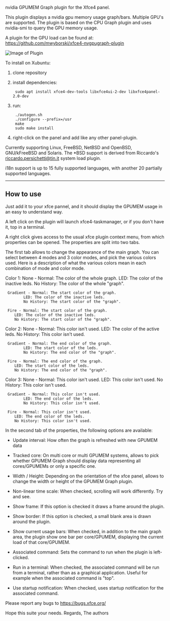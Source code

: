 nvidia GPUMEM Graph plugin for the Xfce4 panel.

This plugin displays a nvidia gpu memory usage graph/bars. Multiple GPU's are supported. The plugin is based on the CPU Graph plugin and uses nvidia-smi to query the GPU memory usage.

A plugin for the GPU load can be found at:
https://github.com/mwyborski/xfce4-nvgpugraph-plugin

![Image of Plugin](https://www.emwesoft.com/images/gpumemgraph.png)

To install on Xubuntu:
1. clone repository

2. install dependencies:
	
    	sudo apt install xfce4-dev-tools libxfce4ui-2-dev libxfce4panel-2.0-dev
    
3. run:
	
    	./autogen.sh
    	./configure --prefix=/usr
    	make
    	sudo make install
    
4. right-click on the panel and add like any other panel-plugin.




Currently supporting Linux, FreeBSD, NetBSD and OpenBSD, GNU/kFreeBSD and
Solaris. The *BSD support is derived from Riccardo's
<riccardo.persichetti@tin.it> system load plugin.

i18n support is up to 15 fully supported languages, with another 20 partially
supported languages.

--------
How to use
----
Just add it to your xfce pannel, and it should display the GPUMEM usage in an easy
to understand way.

A left click on the plugin will launch xfce4-taskmanager, or if you don't have
it, top in a terminal.

A right click gives access to the usual xfce plugin context menu, from which
properties can be opened. The properties are split into two tabs.

The first tab allows to change the appearance of the main graph. You can select
between 4 modes and 3 color modes, and pick the various colors used. Here is a
description of what the various colors mean in each combination of mode and
color mode.

Color 1: None - Normal: The color of the whole graph.
		LED: The color of the inactive leds.
		No History: The color of the whole "graph".
		
	 Gradient - Normal: The start color of the graph.
		    LED: The color of the inactive leds.
		    No History: The start color of the "graph".
	 
	 Fire - Normal: The start color of the graph.
		LED: The color of the inactive leds.
		No History: The start color of the "graph".

Color 2: None - Normal: This color isn't used.
		LED: The color of the active leds.
		No History: This color isn't used.
	 
	 Gradient - Normal: The end color of the graph.
		    LED: The start color of the leds.
		    No History: The end color of the "graph".

	 Fire - Normal: The end color of the graph.
		LED: The start color of the leds.
		No History: The end color of the "graph".

Color 3: None - Normal: This color isn't used.
		LED: This color isn't used.
		No History: This color isn't used.

	 Gradient - Normal: This color isn't used.
		    LED: The end color of the leds.
		    No History: This color isn't used.

	 Fire - Normal: This color isn't used.
		LED: The end color of the leds.
		No History: This color isn't used.

In the second tab of the properties, the following options are available:

* Update interval: How often the graph is refreshed with new GPUMEM data

* Tracked core: On multi core or multi GPUMEM systems, allows to pick whether GPUMEM
		Graph should display data representing all cores/GPUMEMs or only a
                specific one.

* Width / Height: Depending on the orientation of the xfce panel, allows to
                  change the width or height of the GPUMEM Graph plugin.

* Non-linear time scale: When checked, scrolling will work differently.  Try
                         and see.

* Show frame: If this option is checked it draws a frame around the plugin.

* Show border: If this option is checked, a small blank area is drawn around
               the plugin.

* Show current usage bars: When checked, in addition to the main graph area,
			   the plugin show one bar per core/GPUMEM, displaying the
                           current load of that core/GPUMEM.

* Associated command: Sets the command to run when the plugin is left-clicked.

* Run in a terminal: When checked, the associated command will be run from a
                     terminal, rather than as a graphical application. Useful
                     for example when the associated command is "top".

* Use startup notification: When checked, uses startup notification for the
                            associated command.

Please report any bugs to https://bugs.xfce.org/

Hope this suite your needs.
Regards,
	The authors
